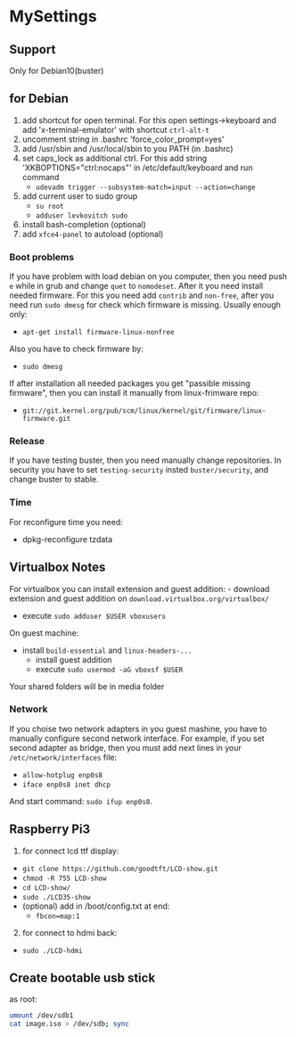 # MySettings


## Support

Only for Debian10(buster)

## for Debian
  1. add shortcut for open terminal. For this open settings->keyboard and
     add 'x-terminal-emulator' with shortcut `ctrl-alt-t`
  2. uncomment string in .bashrc 'force_color_prompt=yes'
  3. add /usr/sbin and /usr/local/sbin to you PATH (in .bashrc)
  4. set caps_lock as additional ctrl. For this add string
     'XKBOPTIONS="ctrl:nocaps"' in /etc/default/keyboard and run command
      - `udevadm trigger --subsystem-match=input --action=change`
  5. add current user to sudo group
      - `su root`
      - `adduser levkovitch sudo`
  6. install bash-completion (optional)
  7. add `xfce4-panel` to autoload (optional)


### Boot problems

If you have problem with load debian on you computer, then you need push `e`
while in grub and change `quet` to `nomodeset`. After it you need install 
needed firmware. For this you need add `contrib` and `non-free`, after you
need run `sudo dmesg` for check which firmware is missing.
Usually enough only:
  - `apt-get install firmware-linux-nonfree`


Also you have to check firmware by:
  - `sudo dmesg`


If after installation all needed packages you get "passible missing firmware",
then you can install it manually from linux-frimware repo:
  - `git://git.kernel.org/pub/scm/linux/kernel/git/firmware/linux-firmware.git`


### Release
If you have testing buster, then you need manually change repositories. In
security you have to set `testing-security` insted `buster/security`, and change
buster to stable.


### Time

For reconfigure time you need:
  - dpkg-reconfigure tzdata


## Virtualbox Notes

For virtualbox you can install extension and guest addition:
	- download extension and guest addition on `download.virtualbox.org/virtualbox/`
  - execute `sudo adduser $USER vboxusers`


On guest machine:
  - install `build-essential` and `linux-headers-...`
	- install guest addition
	- execute `sudo usermod -aG vboxsf $USER`


Your shared folders will be in media folder

### Network

If you choise two network adapters in you guest mashine, you have to manually
configure second network interface. For example, if you set second adapter as
bridge, then you must add next lines in your `/etc/network/interfaces` file:

  - `allow-hotplug enp0s8`
  - `iface enp0s8 inet dhcp`


And start command: `sudo ifup enp0s8`.

## Raspberry Pi3

1. for connect lcd ttf display:
  - `git clone https://github.com/goodtft/LCD-show.git`
  - `chmod -R 755 LCD-show`
  - `cd LCD-show/`
  - `sudo ./LCD35-show`
  - (optional) add in /boot/config.txt at end:
    - `fbcon=map:1`


2. for connect to hdmi back:
  - `sudo ./LCD-hdmi`

## Create bootable usb stick

as root:
```sh
umount /dev/sdb1
cat image.iso > /dev/sdb; sync
```

